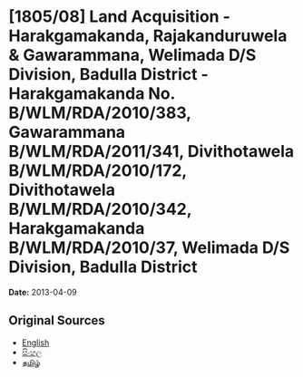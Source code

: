 # [1805/08] Land Acquisition - Harakgamakanda, Rajakanduruwela & Gawarammana, Welimada D/S Division, Badulla District - Harakgamakanda No. B/WLM/RDA/2010/383, Gawarammana B/WLM/RDA/2011/341, Divithotawela B/WLM/RDA/2010/172, Divithotawela B/WLM/RDA/2010/342, Harakgamakanda B/WLM/RDA/2010/37, Welimada D/S Division, Badulla District

**Date:** 2013-04-09

## Original Sources

- [English](https://documents.gov.lk/view/extra-gazettes/2013/4/1805-08_E.pdf)
- [සිංහල](https://documents.gov.lk/view/extra-gazettes/2013/4/1805-08_S.pdf)
- [தமிழ்](https://documents.gov.lk/view/extra-gazettes/2013/4/1805-08_T.pdf)
